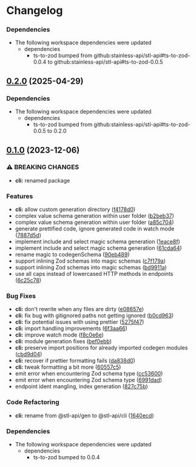 # Changelog

### Dependencies

- The following workspace dependencies were updated
  - dependencies
    - ts-to-zod bumped from github:stainless-api/stl-api#ts-to-zod-0.0.4 to github:stainless-api/stl-api#ts-to-zod-0.0.5

## [0.2.0](https://github.com/stainless-api/stl-api/compare/cli-v0.1.1...cli-v0.2.0) (2025-04-29)


### Dependencies

* The following workspace dependencies were updated
  * dependencies
    * ts-to-zod bumped from github:stainless-api/stl-api#ts-to-zod-0.0.5 to 0.2.0

## [0.1.0](https://github.com/stainless-api/stl-api/compare/cli-v0.0.3...cli-v0.1.0) (2023-12-06)

### ⚠ BREAKING CHANGES

- **cli:** renamed package

### Features

- **cli:** allow custom generation directory ([f4178d0](https://github.com/stainless-api/stl-api/commit/f4178d09af423574bdac46c6004ec1edffd0acf7))
- complex value schema generation within user folder ([b2beb37](https://github.com/stainless-api/stl-api/commit/b2beb376b335dc395db6c09434be4d0524c73382))
- complex value schema generation within user folder ([a85c704](https://github.com/stainless-api/stl-api/commit/a85c7049fe6596da11250caf2424b84a39156b11))
- generate prettified code, ignore generated code in watch mode ([7887d5d](https://github.com/stainless-api/stl-api/commit/7887d5dbb8cc3027d87d19b95ba1564af655054f))
- implement include and select magic schema generation ([1eace8f](https://github.com/stainless-api/stl-api/commit/1eace8f14d9d56638e0061e7d081dbbc08710115))
- implement include and select magic schema generation ([61cda64](https://github.com/stainless-api/stl-api/commit/61cda64bac99dd9a42a5957f8a61afa951b2eb02))
- rename magic to codegenSchema ([90eb489](https://github.com/stainless-api/stl-api/commit/90eb4893dd3afd1faf4188702ab1e33a00a3248b))
- support inlining Zod schemas into magic schemas ([c7f179a](https://github.com/stainless-api/stl-api/commit/c7f179a74475ade23efefa63ac08f251cbef7a90))
- support inlining Zod schemas into magic schemas ([bd9911a](https://github.com/stainless-api/stl-api/commit/bd9911ab7a970d4443fa839dae8882cbf6ac5f23))
- use all caps instead of lowercased HTTP methods in endpoints ([6c25c78](https://github.com/stainless-api/stl-api/commit/6c25c78e54dd4e0b3008bed22ef235e441d56dca))

### Bug Fixes

- **cli:** don't rewrite when any files are dirty ([e08657e](https://github.com/stainless-api/stl-api/commit/e08657edcb950383434b14e648f59d9e62e204c9))
- **cli:** fix bug with gitignored paths not getting ignored ([b0cd963](https://github.com/stainless-api/stl-api/commit/b0cd963eef83c1dd8d46af9d1b947d3c5a373487))
- **cli:** fix potential issues with using prettier ([5275f47](https://github.com/stainless-api/stl-api/commit/5275f4738519b00e56a8feb19dbf45b88d45c81f))
- **cli:** import handling improvements ([6f3aa66](https://github.com/stainless-api/stl-api/commit/6f3aa661ce795389118f5fef207e2cbb2f0b0d67))
- **cli:** improve watch mode ([f8c0e6e](https://github.com/stainless-api/stl-api/commit/f8c0e6ec87e7ceb6b5ef9cf7b5b302985f90d015))
- **cli:** module generation fixes ([bef0ebb](https://github.com/stainless-api/stl-api/commit/bef0ebbba7e6a06c16655754d8fb7e160d1912d3))
- **cli:** preserve import positions for already imported codegen modules ([cbd9d04](https://github.com/stainless-api/stl-api/commit/cbd9d04d438776f556491bb127993c214fe08632))
- **cli:** recover if prettier formatting fails ([da838d0](https://github.com/stainless-api/stl-api/commit/da838d01d1400ee59e82887b14f45e60292bbbc6))
- **cli:** tweak formatting a bit more ([60557c5](https://github.com/stainless-api/stl-api/commit/60557c52f857b9b7756fdee816e1cda91a78406b))
- emit error when encountering Zod schema type ([cc53600](https://github.com/stainless-api/stl-api/commit/cc536009cb522a08109defaefd4fb773e796909e))
- emit error when encountering Zod schema type ([6991dad](https://github.com/stainless-api/stl-api/commit/6991dad03d22172f515280f6cfabcecabb7dd61b))
- endpoint ident mangling, index generation ([827c75b](https://github.com/stainless-api/stl-api/commit/827c75b9d1391e8a6e1506a17cb8ec38b08a1613))

### Code Refactoring

- **cli:** rename from @stl-api/gen to @stl-api/cli ([1640ecd](https://github.com/stainless-api/stl-api/commit/1640ecd6897e01b9d1d473d865d3cf9b59cc0a36))

### Dependencies

- The following workspace dependencies were updated
  - dependencies
    - ts-to-zod bumped to 0.0.4
